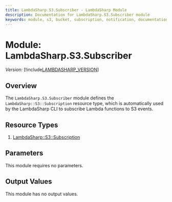 ```yaml
---
title: LambdaSharp.S3.Subscriber - LambdaSharp Module
description: Documentation for LambdaSharp.S3.Subscriber module
keywords: module, s3, bucket, subscription, notification, documentation, overview
---
```

# Module: LambdaSharp.S3.Subscriber
_Version:_ [!include[LAMBDASHARP_VERSION](../version.txt)]

## Overview

The `LambdaSharp.S3.Subscriber` module defines the `LambdaSharp::S3::Subscription` resource type, which is automatically used by the LambdaSharp CLI to subscribe Lambda functions to S3 events.

## Resource Types
1. [LambdaSharp::S3::Subscription](LambdaSharp-S3-Subscription.md)

## Parameters

This module requires no parameters.

## Output Values

This module has no output values.
